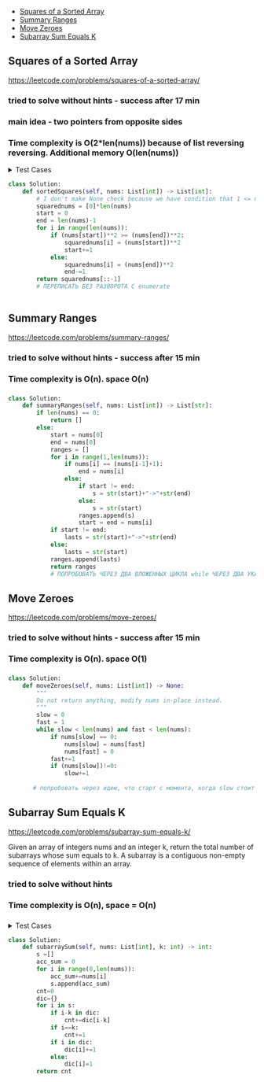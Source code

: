 + [Squares of a Sorted Array](#squares-of-a-sorted-array)
+ [Summary Ranges](#summary-ranges)
+ [Move Zeroes](#move-zeroes)
+ [Subarray Sum Equals K](#subarray-sum-equals-k)

## Squares of a Sorted Array

https://leetcode.com/problems/squares-of-a-sorted-array/

### tried to solve without hints - success after 17 min
### main idea - two pointers from opposite sides
### Time complexity is O(2*len(nums)) because of list reversing reversing. Additional memory O(len(nums))

<details><summary>Test Cases</summary><blockquote>
    [-11, -3,-1,0,1,2,5,6] -> [121,36,25,9,4,1,1,0] -> [0,1,1,4,9,25,36,121]
    [-9] -> [81] -> [81]
</blockquote></details>


```python
class Solution:
    def sortedSquares(self, nums: List[int]) -> List[int]:
        # I don't make None check because we have condition that 1 <= nums.length <= 104
        squarednums = [0]*len(nums) 
        start = 0
        end = len(nums)-1
        for i in range(len(nums)):
            if (nums[start])**2 >= (nums[end])**2:
                squarednums[i] = (nums[start])**2
                start+=1
            else:
                squarednums[i] = (nums[end])**2
                end-=1
        return squarednums[::-1]
        # ПЕРЕПИСАТЬ БЕЗ РАЗВОРОТА С enumerate
        
```


## Summary Ranges

https://leetcode.com/problems/summary-ranges/

### tried to solve without hints - success after 15 min
###
### Time complexity is O(n). space O(n)
### 

```python
class Solution:
    def summaryRanges(self, nums: List[int]) -> List[str]:
        if len(nums) == 0:
            return []
        else:
            start = nums[0]
            end = nums[0]
            ranges = []
            for i in range(1,len(nums)):
                if nums[i] == (nums[i-1]+1):
                    end = nums[i]
                else:
                    if start != end:
                        s = str(start)+"->"+str(end)
                    else:
                        s = str(start)
                    ranges.append(s)
                    start = end = nums[i]
            if start != end:
                lasts = str(start)+"->"+str(end)
            else:
                lasts = str(start)
            ranges.append(lasts)
            return ranges
            # ПОПРОБОВАТЬ ЧЕРЕЗ ДВА ВЛОЖЕННЫХ ЦИКЛА while ЧЕРЕЗ ДВА УКАЗАТЕЛЯ 
```

## Move Zeroes

https://leetcode.com/problems/move-zeroes/

### tried to solve without hints - success after 15 min
###
### Time complexity is O(n). space O(1)
### 

```python
class Solution:
    def moveZeroes(self, nums: List[int]) -> None:
        """
        Do not return anything, modify nums in-place instead.
        """
        slow = 0
        fast = 1
        while slow < len(nums) and fast < len(nums):
            if nums[slow] == 0:
                nums[slow] = nums[fast]
                nums[fast] = 0
            fast+=1
            if (nums[slow])!=0:
                slow+=1
                
       # попробовать через идею, что старт с момента, когда slow стоит на первом нуле. В итоге 2 цикла. Между slow и fast всегда нули. Так мы минимизируем свопы
```



## Subarray Sum Equals K

https://leetcode.com/problems/subarray-sum-equals-k/

Given an array of integers nums and an integer k, return the total number of subarrays whose sum equals to k.
A subarray is a contiguous non-empty sequence of elements within an array.

### tried to solve without hints 
### Time complexity is O(n), space = O(n)
### 

<details><summary>Test Cases</summary><blockquote>
        

</blockquote></details>


```python
class Solution:
    def subarraySum(self, nums: List[int], k: int) -> int:
        s =[]
        acc_sum = 0
        for i in range(0,len(nums)):
            acc_sum+=nums[i]
            s.append(acc_sum)
        cnt=0
        dic={}
        for i in s:
            if i-k in dic:
                cnt+=dic[i-k]
            if i==k:
                cnt+=1
            if i in dic:
                dic[i]+=1
            else:
                dic[i]=1
        return cnt
```
